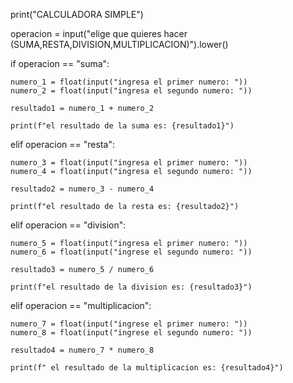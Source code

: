 print("CALCULADORA SIMPLE")

operacion = input("elige que quieres hacer (SUMA,RESTA,DIVISION,MULTIPLICACION)").lower()

if operacion == "suma":


    numero_1 = float(input("ingresa el primer numero: "))
    numero_2 = float(input("ingresa el segundo numero: "))

    resultado1 = numero_1 + numero_2

    print(f"el resultado de la suma es: {resultado1}")
 
 
elif operacion == "resta":


    numero_3 = float(input("ingresa el primer numero: "))
    numero_4 = float(input("ingresa el segundo numero: "))

    resultado2 = numero_3 - numero_4

    print(f"el resultado de la resta es: {resultado2}")

elif operacion == "division":


    numero_5 = float(input("ingresa el primer numero: "))
    numero_6 = float(input("ingrese el segundo numero: "))

    resultado3 = numero_5 / numero_6

    print(f"el resultado de la division es: {resultado3}")

elif operacion == "multiplicacion":


    numero_7 = float(input("ingrese el primer numero: "))
    numero_8 = float(input("ingrese el segundo numero: "))

    resultado4 = numero_7 * numero_8

    print(f" el resultado de la multiplicacion es: {resultado4}")
